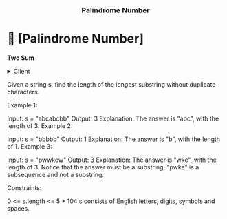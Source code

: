 <a name="readme-top"></a>

<div align="center">
  <h3><b>Palindrome Number</b></h3>
</div>

# 📖 [Palindrome Number] <a name="about-project"></a>

**Two Sum**

<details>
  <summary>Client</summary>
  <ul>
    <li>Ruby</li>
  </ul>
</details>

Given a string s, find the length of the longest substring without duplicate characters.

 
Example 1:

Input: s = "abcabcbb"
Output: 3
Explanation: The answer is "abc", with the length of 3.
Example 2:

Input: s = "bbbbb"
Output: 1
Explanation: The answer is "b", with the length of 1.
Example 3:

Input: s = "pwwkew"
Output: 3
Explanation: The answer is "wke", with the length of 3.
Notice that the answer must be a substring, "pwke" is a subsequence and not a substring.
 

Constraints:

0 <= s.length <= 5 * 104
s consists of English letters, digits, symbols and spaces.